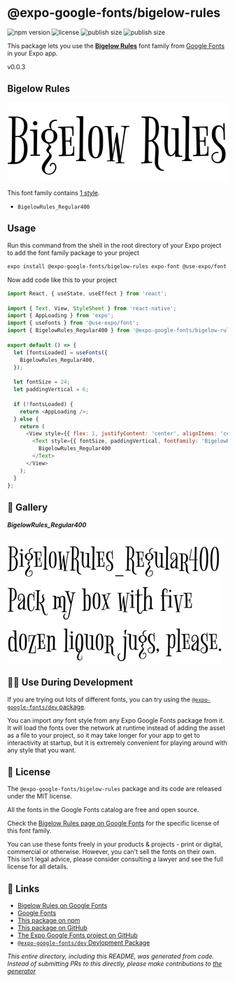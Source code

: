 # @expo-google-fonts/bigelow-rules

![npm version](https://flat.badgen.net/npm/v/@expo-google-fonts/bigelow-rules)
![license](https://flat.badgen.net/github/license/expo/google-fonts)
![publish size](https://flat.badgen.net/packagephobia/install/@expo-google-fonts/bigelow-rules)
![publish size](https://flat.badgen.net/packagephobia/publish/@expo-google-fonts/bigelow-rules)

This package lets you use the [**Bigelow Rules**](https://fonts.google.com/specimen/Bigelow+Rules) font family from [Google Fonts](https://fonts.google.com/) in your Expo app.

v0.0.3

## Bigelow Rules

![Bigelow Rules](./font-family.png)

This font family contains [1 style](#-gallery).

- `BigelowRules_Regular400`

## Usage

Run this command from the shell in the root directory of your Expo project to add the font family package to your project
```sh
expo install @expo-google-fonts/bigelow-rules expo-font @use-expo/font
```

Now add code like this to your project
```js
import React, { useState, useEffect } from 'react';

import { Text, View, StyleSheet } from 'react-native';
import { AppLoading } from 'expo';
import { useFonts } from '@use-expo/font';
import { BigelowRules_Regular400 } from '@expo-google-fonts/bigelow-rules';

export default () => {
  let [fontsLoaded] = useFonts({
    BigelowRules_Regular400,
  });

  let fontSize = 24;
  let paddingVertical = 6;

  if (!fontsLoaded) {
    return <AppLoading />;
  } else {
    return (
      <View style={{ flex: 1, justifyContent: 'center', alignItems: 'center' }}>
        <Text style={{ fontSize, paddingVertical, fontFamily: 'BigelowRules_Regular400' }}>
          BigelowRules_Regular400
        </Text>
      </View>
    );
  }
};

```

## 🔡 Gallery

##### BigelowRules_Regular400
![BigelowRules_Regular400](./b86229b1bc741bc11ef0517467d96769485504f74278c1011120697a17d74d26.ttf.png)


## 👩‍💻 Use During Development

If you are trying out lots of different fonts, you can try using the [`@expo-google-fonts/dev` package](https://github.com/expo/google-fonts/tree/master/font-packages/dev#readme).

You can import *any* font style from any Expo Google Fonts package from it. It will load the fonts
over the network at runtime instead of adding the asset as a file to your project, so it may take longer
for your app to get to interactivity at startup, but it is extremely convenient
for playing around with any style that you want.

## 📖 License

The `@expo-google-fonts/bigelow-rules` package and its code are released under the MIT license.

All the fonts in the Google Fonts catalog are free and open source.

Check the [Bigelow Rules page on Google Fonts](https://fonts.google.com/specimen/Bigelow+Rules) for the specific license of this font family.

You can use these fonts freely in your products & projects - print or digital, commercial or otherwise. However, you can't sell the fonts on their own. This isn't legal advice, please consider consulting a lawyer and see the full license for all details.

## 🔗 Links

- [Bigelow Rules on Google Fonts](https://fonts.google.com/specimen/Bigelow+Rules)
- [Google Fonts](https://fonts.google.com/)
- [This package on npm](https://www.npmjs.com/package/@expo-google-fonts/bigelow-rules)
- [This package on GitHub](https://github.com/expo/google-fonts/tree/master/font-packages/bigelow-rules)
- [The Expo Google Fonts project on GitHub](https://github.com/expo/google-fonts)
- [`@expo-google-fonts/dev` Devlopment Package](https://github.com/expo/google-fonts/tree/master/font-packages/dev)


*This entire directory, including this README, was generated from code. Instead of submitting PRs to this directly, please make contributions to [the generator](https://github.com/expo/google-fonts/tree/master/packages/generator)*

